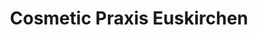 ---
title: "Cosmetic Praxis Euskirchen"
url: /euskirchen/cosmetic-praxis-euskirchen/
shop: Kosmetik
---